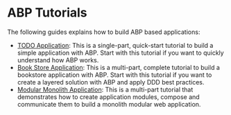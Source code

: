 # ABP Tutorials

The following guides explains how to build ABP based applications:

* [TODO Application](todo/index.md): This is a single-part, quick-start tutorial to build a simple application with ABP. Start with this tutorial if you want to quickly understand how ABP works.
* [Book Store Application](book-store/index.md): This is a multi-part, complete tutorial to build a bookstore application with ABP. Start with this tutorial if you want to create a layered solution with ABP and apply DDD best practices.
* [Modular Monolith Application](modular-crm/index.md): This is a multi-part tutorial that demonstrates how to create application modules, compose and communicate them to build a monolith modular web application.